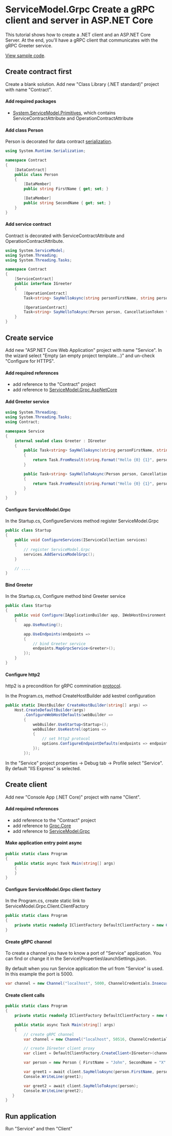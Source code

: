 # ServiceModel.Grpc Create a gRPC client and server in ASP.NET Core

This tutorial shows how to create a .NET client and an ASP.NET Core Server.
At the end, you'll have a gRPC client that communicates with the gRPC Greeter service.

[View sample code](/Examples/CreateClientAndServerASPNETCore).

## Create contract first

Create a blank solution. Add new "Class Library (.NET standard)" project with name "Contract".

#### Add required packages

- [System.ServiceModel.Primitives](https://www.nuget.org/packages/System.ServiceModel.Primitives/), which contains ServiceContractAttribute and OperationContractAttribute

#### Add class Person

Person is decorated for data contract [serialization](https://docs.microsoft.com/en-us/dotnet/framework/wcf/samples/datacontractserializer-sample).

``` c#
using System.Runtime.Serialization;

namespace Contract
{
    [DataContract]
    public class Person
    {
        [DataMember]
        public string FirstName { get; set; }

        [DataMember]
        public string SecondName { get; set; }
    }
}
```

#### Add service contract

Contract is decorated with ServiceContractAttribute and OperationContractAttribute.

``` c#
using System.ServiceModel;
using System.Threading;
using System.Threading.Tasks;

namespace Contract
{
    [ServiceContract]
    public interface IGreeter
    {
        [OperationContract]
        Task<string> SayHelloAsync(string personFirstName, string personSecondName, CancellationToken token = default);

        [OperationContract]
        Task<string> SayHelloToAsync(Person person, CancellationToken token = default);
    }
}
```

## Create service

Add new "ASP.NET Core Web Application" project with name "Service".
In the wizard select "Empty (an empty project template...)" and un-check "Configure for HTTPS".

#### Add required references

- add reference to the "Contract" project
- add reference to [ServiceModel.Grpc.AspNetCore](https://www.nuget.org/packages/ServiceModel.Grpc.AspNetCore/)

#### Add Greeter service

``` c#
using System.Threading;
using System.Threading.Tasks;
using Contract;

namespace Service
{
    internal sealed class Greeter : IGreeter
    {
        public Task<string> SayHelloAsync(string personFirstName, string personSecondName, CancellationToken token)
        {
            return Task.FromResult(string.Format("Hello {0} {1}", personFirstName, personSecondName));
        }

        public Task<string> SayHelloToAsync(Person person, CancellationToken token)
        {
            return Task.FromResult(string.Format("Hello {0} {1}", person.FirstName, person.SecondName));
        }
    }
}
```

#### Configure ServiceModel.Grpc

In the Startup.cs, ConfigureServices method register ServiceModel.Grpc

``` c#
public class Startup
{
    public void ConfigureServices(IServiceCollection services)
    {
        // register ServiceModel.Grpc
        services.AddServiceModelGrpc();
    }

    // ....
}
```

#### Bind Greeter

In the Startup.cs, Configure method bind Greeter service

``` c#
public class Startup
{
    public void Configure(IApplicationBuilder app, IWebHostEnvironment env)
    {
        app.UseRouting();

        app.UseEndpoints(endpoints =>
        {
            // bind Greeter service
            endpoints.MapGrpcService<Greeter>();
        });
    }
}
```

#### Configure http2

http2 is a precondition for gRPC commination [protocol](https://github.com/grpc/grpc/blob/master/doc/PROTOCOL-HTTP2.md).

In the Program.cs, method CreateHostBuilder add kestrel configuration

``` c#
public static IHostBuilder CreateHostBuilder(string[] args) =>
    Host.CreateDefaultBuilder(args)
        .ConfigureWebHostDefaults(webBuilder =>
        {
            webBuilder.UseStartup<Startup>();
            webBuilder.UseKestrel(options =>
            {
                // set http2 protocol
                options.ConfigureEndpointDefaults(endpoints => endpoints.Protocols = HttpProtocols.Http2);
            });
        });
```

In the "Service" project properties -> Debug tab -> Profile select "Service".
By default "IIS Express" is selected.

## Create client

Add new "Console App (.NET Core)" project with name "Client".

#### Add required references

- add reference to the "Contract" project
- add reference to [Grpc.Core](https://www.nuget.org/packages/Grpc.Core/)
- add reference to [ServiceModel.Grpc](https://www.nuget.org/packages/ServiceModel.Grpc/)

#### Make application entry point async

``` c#
public static class Program
{
    public static async Task Main(string[] args)
    {
    }
}
```

#### Configure ServiceModel.Grpc client factory

In the Program.cs, create static link to ServiceModel.Grpc.Client.ClientFactory

``` c#
public static class Program
{
    private static readonly IClientFactory DefaultClientFactory = new ClientFactory();
}
```

#### Create gRPC channel

To create a channel you have to know a port of "Service" application.
You can find or change it in the Service\Properties\launchSettings.json.

By default when you run Service application the url from "Service" is used.
In this example the port is 5000.

``` c#
var channel = new Channel("localhost", 5000, ChannelCredentials.Insecure);
```

#### Create client calls

``` c#
public static class Program
{
    private static readonly IClientFactory DefaultClientFactory = new ClientFactory();

    public static async Task Main(string[] args)
    {
        // create gRPC channel
        var channel = new Channel("localhost", 50516, ChannelCredentials.Insecure);

        // create IGreeter client proxy
        var client = DefaultClientFactory.CreateClient<IGreeter>(channel);

        var person = new Person { FirstName = "John", SecondName = "X" };

        var greet1 = await client.SayHelloAsync(person.FirstName, person.SecondName);
        Console.WriteLine(greet1);

        var greet2 = await client.SayHelloToAsync(person);
        Console.WriteLine(greet2);
   }
}
```

## Run application

Run "Service" and then "Client"
